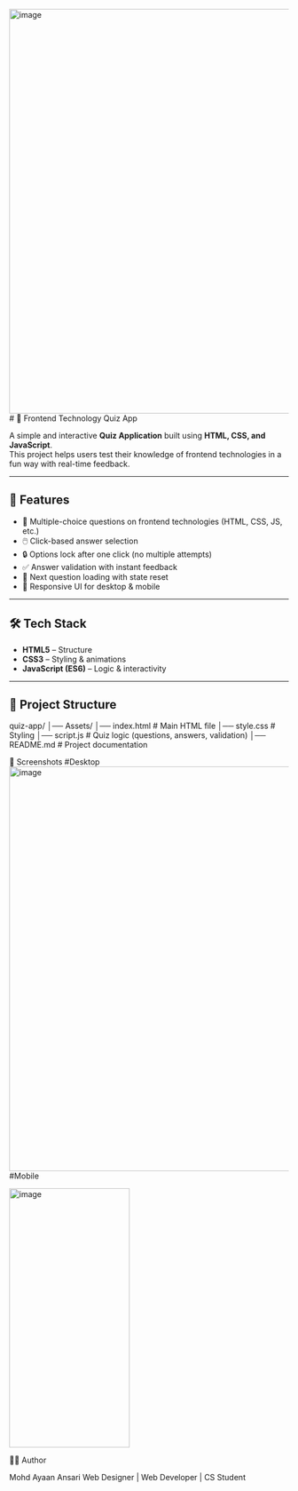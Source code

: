 <img width="1366" height="729" alt="image" src="https://github.com/user-attachments/assets/258ddb6f-a6c7-4ff4-894a-ad12c5e5ca7f" /># 🎯 Frontend Technology Quiz App

A simple and interactive **Quiz Application** built using **HTML, CSS, and JavaScript**.  
This project helps users test their knowledge of frontend technologies in a fun way with real-time feedback.

---

## 🚀 Features

- 📌 Multiple-choice questions on frontend technologies (HTML, CSS, JS, etc.)  
- 🖱️ Click-based answer selection  
- 🔒 Options lock after one click (no multiple attempts)   
- ✅ Answer validation with instant feedback  
- 🔄 Next question loading with state reset  
- 📱 Responsive UI for desktop & mobile  

---

## 🛠️ Tech Stack

- **HTML5** – Structure  
- **CSS3** – Styling & animations  
- **JavaScript (ES6)** – Logic & interactivity  

---

## 📂 Project Structure

quiz-app/
│── Assets/ 
│── index.html # Main HTML file
│── style.css # Styling
│── script.js # Quiz logic (questions, answers, validation)
│── README.md # Project documentation

📸 Screenshots
#Desktop
<img width="1366" height="729" alt="image" src="https://github.com/user-attachments/assets/ce25679e-cf55-4006-9d47-b28785c64830" />
#Mobile

<img width="217" height="467" alt="image" src="https://github.com/user-attachments/assets/02d0ff4c-0bf6-4015-ab1b-0692be9ce9cc" />



🧑‍💻 Author

Mohd Ayaan Ansari
Web Designer | Web Developer | CS Student
